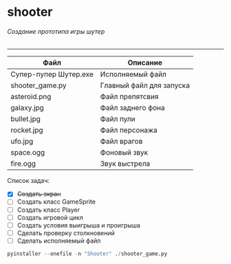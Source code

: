 # shooter
###### Создание прототипа игры шутер

---

| Файл | Описание |
|---   |---       |
| Супер-пупер Шутер.exe| Исполняемый файл |
| shooter_game.py | Главный файл для запуска |
| asteroid.png | Файл препятсвия |
| galaxy.jpg | Файл заднего фона |
| bullet.jpg | Файл пули |
| rocket.jpg | Файл персонажа |
| ufo.jpg | Файл врагов |
| space.ogg | Фоновый звук |
| fire.ogg | Звук выстрела |

Список задач:
- [x] ~~Создать экран~~
- [ ] Создать класс GameSprite
- [ ] Создать класс Player
- [ ] Создать игровой цикл
- [ ] Создать условия выигрыша и проигрыша
- [ ] Сделать проверку столкновений
- [ ] Сделать исполняемый файл

```python
pyinstaller --onefile -n "Shooter" ./shooter_game.py
```